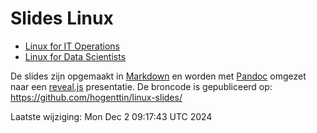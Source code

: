 # Slides Linux

- [Linux for IT Operations](opslinux.html)
- [Linux for Data Scientists](datalinux.html)

De slides zijn opgemaakt in [Markdown](https://guides.github.com/features/mastering-markdown/) en worden met [Pandoc](https://pandoc.org/) omgezet naar een [reveal.js](https://revealjs.com/) presentatie. De broncode is gepubliceerd op: <https://github.com/hogenttin/linux-slides/>

Laatste wijziging: Mon Dec  2 09:17:43 UTC 2024